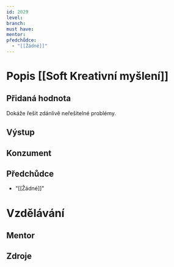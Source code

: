 ```yaml
---
id: 2029
level: 
branch: 
must have: 
mentor: 
předchůdce: 
  - "[[Žádné]]"
---
```



# Popis [[Soft Kreativní myšlení]]


## Přidaná hodnota
Dokáže řešit zdánlivě neřešitelné problémy.

## Výstup


## Konzument


## Předchůdce

  - "[[Žádné]]"

# Vzdělávání


## Mentor


## Zdroje